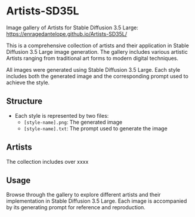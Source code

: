 # Artists-SD35L
Image gallery of Artists for Stable Diffusion 3.5 Large: https://enragedantelope.github.io/Artists-SD35L/

This is a comprehensive collection of artists and their application in Stable Diffusion 3.5 Large image generation. The gallery includes various artistic Artists ranging from traditional art forms to modern digital techniques.

All images were generated using Stable Diffusion 3.5 Large. Each style includes both the generated image and the corresponding prompt used to achieve the style.

## Structure
- Each style is represented by two files:
  - `[style-name].png`: The generated image
  - `[style-name].txt`: The prompt used to generate the image

## Artists
The collection includes over xxxx

## Usage
Browse through the gallery to explore different artists and their implementation in Stable Diffusion 3.5 Large. Each image is accompanied by its generating prompt for reference and reproduction.
